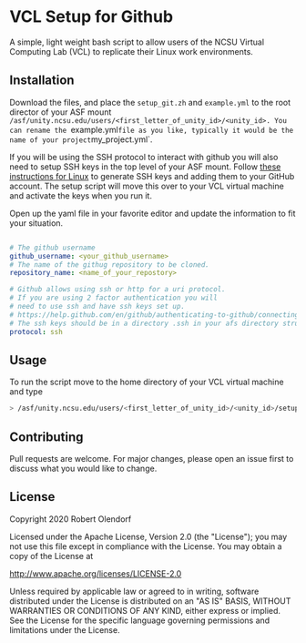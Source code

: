 # VCL Setup for Github

A simple, light weight bash script to allow users of the NCSU Virtual Computing Lab (VCL)
to replicate their Linux work environments. 

## Installation

Download the files, and place the `setup_git.zh` and `example.yml` to the root director 
of your ASF mount `/asf/unity.ncsu.edu/users/<first_letter_of_unity_id>/<unity_id>. You can rename the `example.yml` file as you like, typically it would be the name of your project `my_project.yml`. 

If you will be using the SSH protocol to interact with github you will also need to setup SSH keys in the top level of your ASF mount. Follow [these instructions for Linux](https://help.github.com/en/github/authenticating-to-github/connecting-to-github-with-ssh) to generate SSH keys and adding them to your GitHub account. The setup script will move this over to your VCL virtual machine and activate the keys when you run it.

Open up the yaml file in your favorite editor and update the information to fit your situation.

```yaml

# The github username
github_username: <your_github_username>
# The name of the githug repository to be cloned.
repository_name: <name_of_your_repostory>

# Github allows using ssh or http for a uri protocol.
# If you are using 2 factor authentication you will
# need to use ssh and have ssh keys set up.
# https://help.github.com/en/github/authenticating-to-github/connecting-to-github-with-ssh
# The ssh keys should be in a directory .ssh in your afs directory structure.
protocol: ssh  


```



## Usage

To run the script move to the home directory of your VCL virtual machine and type

```bash
> /asf/unity.ncsu.edu/users/<first_letter_of_unity_id>/<unity_id>/setup_git.sh <your_project.yml>

```

## Contributing
Pull requests are welcome. For major changes, please open an issue first to discuss what you would like to change.


## License
Copyright 2020 Robert Olendorf

Licensed under the Apache License, Version 2.0 (the "License");
you may not use this file except in compliance with the License.
You may obtain a copy of the License at

  http://www.apache.org/licenses/LICENSE-2.0

Unless required by applicable law or agreed to in writing, software
distributed under the License is distributed on an "AS IS" BASIS,
WITHOUT WARRANTIES OR CONDITIONS OF ANY KIND, either express or implied.
See the License for the specific language governing permissions and
limitations under the License.
